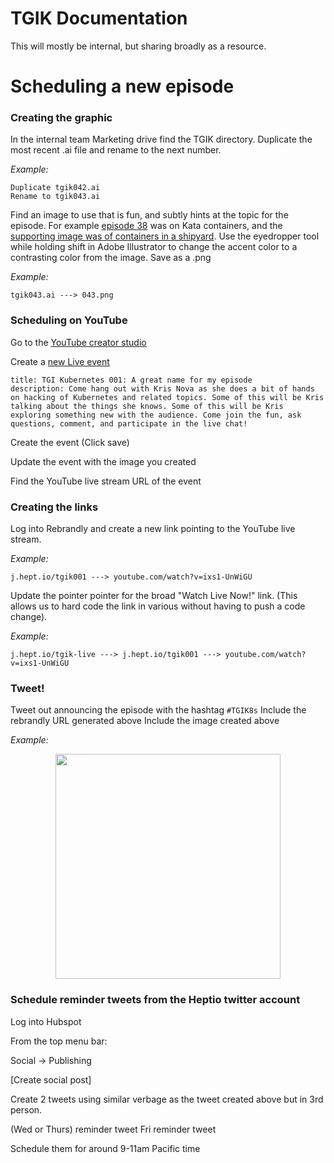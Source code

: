 # TGIK Documentation 

This will mostly be internal, but sharing broadly as a resource. 


# Scheduling a new episode

### Creating the graphic 

In the internal team Marketing drive find the TGIK directory.
Duplicate the most recent .ai file and rename to the next number. 

*Example:*

```
Duplicate tgik042.ai
Rename to tgik043.ai
```

Find an image to use that is fun, and subtly hints at the topic for the episode. 
For example [episode 38](https://github.com/heptio/tgik/tree/master/episodes/038) was on Kata containers, and the [supporting image was of containers in a shipyard](https://github.com/heptio/tgik/blob/master/episodes/038/038.png).
Use the eyedropper tool while holding shift in Adobe Illustrator to change the accent color to a contrasting color from the image.
Save as a .png

*Example:*

```
tgik043.ai ---> 043.png
```

### Scheduling on YouTube

Go to the [YouTube creator studio](https://www.youtube.com/my_live_events)

Create a [new Live event](https://www.youtube.com/my_live_events?action_create_live_event=1)

```
title: TGI Kubernetes 001: A great name for my episode
description: Come hang out with Kris Nova as she does a bit of hands on hacking of Kubernetes and related topics. Some of this will be Kris talking about the things she knows. Some of this will be Kris exploring something new with the audience. Come join the fun, ask questions, comment, and participate in the live chat!
```

Create the event (Click save)

Update the event with the image you created

Find the YouTube live stream URL of the event

### Creating the links

Log into Rebrandly and create a new link pointing to the YouTube live stream.

*Example:*

```
j.hept.io/tgik001 ---> youtube.com/watch?v=ixs1-UnWiGU
```

Update the pointer pointer for the broad "Watch Live Now!" link. (This allows us to hard code the link in various without having to push a code change).

*Example:*

```
j.hept.io/tgik-live ---> j.hept.io/tgik001 ---> youtube.com/watch?v=ixs1-UnWiGU
```

### Tweet!

Tweet out announcing the episode with the hashtag `#TGIK8s`
Include the rebrandly URL generated above
Include the image created above

*Example:*

<p align="center"><img src="https://github.com/heptio/tgik/blob/master/example-tweet.png" width="360"></p>

### Schedule reminder tweets from the Heptio twitter account

Log into Hubspot

From the top menu bar:

Social -> Publishing

[Create social post]

Create 2 tweets using similar verbage as the tweet created above but in 3rd person.

(Wed or Thurs) reminder tweet
Fri reminder tweet

Schedule them for around 9-11am Pacific time


